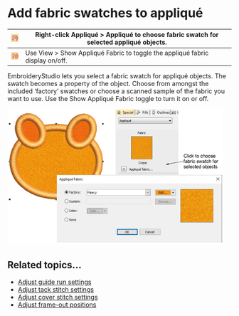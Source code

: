 # Add fabric swatches to appliqué

| ![Applique00029.png](assets/Applique00029.png)           | Right-click Appliqué > Appliqué to choose fabric swatch for selected appliqué objects. |
| -------------------------------------------------------- | -------------------------------------------------------------------------------------- |
| ![ShowAppliqueFabric.png](assets/ShowAppliqueFabric.png) | Use View > Show Appliqué Fabric to toggle the appliqué fabric display on/off.          |

EmbroideryStudio lets you select a fabric swatch for appliqué objects. The swatch becomes a property of the object. Choose from amongst the included ‘factory’ swatches or choose a scanned sample of the fabric you want to use. Use the Show Appliqué Fabric toggle to turn it on or off.

![applique00030.png](assets/applique00030.png)

## Related topics...

- [Adjust guide run settings](Adjust_guide_run_settings)
- [Adjust tack stitch settings](Adjust_tack_stitch_settings)
- [Adjust cover stitch settings](Adjust_cover_stitch_settings)
- [Adjust frame-out positions](Adjust_frame-out_positions)
